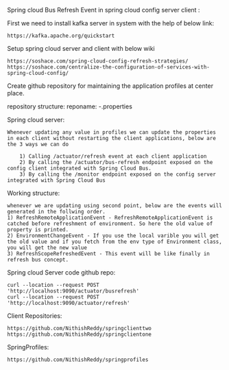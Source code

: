 Spring cloud Bus Refresh Event in spring cloud config server client :

 First we need to install kafka server in system with the help of below link:

 	https://kafka.apache.org/quickstart

 Setup spring cloud server and client with below wiki

 	https://soshace.com/spring-cloud-config-refresh-strategies/
 	https://soshace.com/centralize-the-configuration-of-services-with-spring-cloud-config/

 Create github repository for maintaining the application profiles at center place.


  repository structure:
  			reponame:
  				<applicaiton>-<profile>.properties

Spring cloud server:
	
	Whenever updating any value in profiles we can update the properties in each client without restarting the client applications, below are the 3 ways we can do

		1) Calling /actuator/refresh event at each client application
		2) By calling the /actuator/bus-refresh endpoint exposed on the config client integrated with Spring Cloud Bus.
		3) By calling the /monitor endpoint exposed on the config server integrated with Spring Cloud Bus

Working structure:

	whenever we are updating using second point, below are the events will generated in the follwing order.
	1) RefreshRemoteApplicationEvent - RefreshRemoteApplicationEvent is catched before refreshment of environment. So here the old value of property is printed.
	2) EnvironmentChangeEvent - If you use the local varible you will get the old value and if you fetch from the env type of Environment class, you will get the new value
	3) RefreshScopeRefreshedEvent - This event will be like finally in refresh bus concept.


Spring cloud Server code github repo: 

	curl --location --request POST 'http://localhost:9090/actuator/busrefresh'
	curl --location --request POST 'http://localhost:9090/actuator/refresh'

		
Client Repositories:

	https://github.com/NithishReddy/springclienttwo
	https://github.com/NithishReddy/springclientone

SpringProfiles:

	https://github.com/NithishReddy/springprofiles





